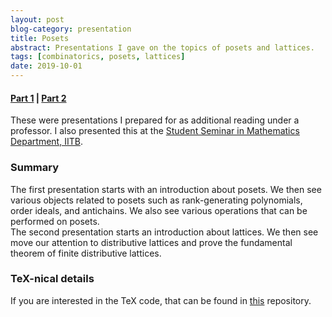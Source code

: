 ```yaml
---
layout: post
blog-category: presentation
title: Posets
abstract: Presentations I gave on the topics of posets and lattices.
tags: [combinatorics, posets, lattices]
date: 2019-10-01
---
```

#### [Part 1](/files/presentations/posets/1.pdf) | [Part 2](/files/presentations/posets/2.pdf) 
These were presentations I prepared for as additional reading under a professor. I also presented this at the [Student Seminar in Mathematics Department, IITB](https://student-seminar-math-iitb.github.io).

### Summary
The first presentation starts with an introduction about posets. We then see various objects related to posets such as rank-generating polynomials, order ideals, and antichains. We also see various operations that can be performed on posets.  
The second presentation starts an introduction about lattices. We then see move our attention to distributive lattices and prove the fundamental theorem of finite distributive lattices.

### TeX-nical details
If you are interested in the TeX code, that can be found in [this](https://github.com/aryamanmaithani/presentations/tree/master/Posets) repository.